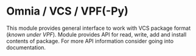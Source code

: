 
# Omnia / VCS / VPF(-Py)

This module provides general interface to work with VCS package format (*known under VPF*). Module provides API for 
	read, write, add and install contents of package. For more API information consider going into 
	documentation.

